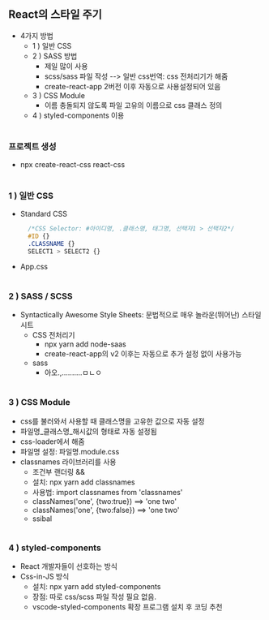 ## React의 스타일 주기
- 4가지 방법
  - 1 ) 일반 CSS
  - 2 ) SASS 방법
    - 제일 많이 사용
    - scss/sass 파일 작성 --> 일반 css번역: css 전처리기가 해줌
    - create-react-app 2버전 이후 자동으로 사용설정되어 있음
  - 3 ) CSS Module
    - 이름 충돌되지 않도록 파일 고유의 이름으로 css 클래스 정의
  - 4 ) styled-components 이용
  #
### 프로젝트 생성
- npx create-react-css react-css
  #
### 1 ) 일반 CSS
- Standard CSS 
  ```css
    /*CSS Selector: #아이디명, .클래스명, 태그명, 선택자1 > 선택자2*/
    #ID {}
    .CLASSNAME {}
    SELECT1 > SELECT2 {}
  ``` 
- App.css
  #
### 2 ) SASS / SCSS
- Syntactically Awesome Style Sheets: 문법적으로 매우 놀라운(뛰어난) 스타일 시트
  - CSS 전처리기
    - npx yarn add node-saas
    - create-react-app의 v2 이후는 자동으로 추가 설정 없이 사용가능
  - sass
    - 아오.,..........ㅁㄴㅇ
  #
### 3 ) CSS Module
- css를 불러와서 사용할 때 클래스명을 고유한 값으로 자동 설정
- 파일명_클래스명_해시값의 형태로 자동 설정됨
- css-loader에서 해줌
- 파일명 설정: 파일명.module.css
- classnames 라이브러리를 사용
  - 조건부 랜더링 &&
  - 설치: npx yarn add classnames
  - 사용법: import classnames from 'classnames'
  - classNames('one', {two:true}) ==> 'one two'
  - classNames('one', {two:false}) ==> 'one two'
  - ssibal
  #
### 4 ) styled-components
- React 개발자들이 선호하는 방식
- Css-in-JS 방식
  - 설치: npx yarn add styled-components
  - 장점: 따로 css/scss 파일 작성 필요 없음.
  - vscode-styled-components 확장 프로그램 설치 후 코딩 추천
